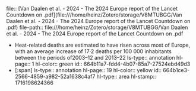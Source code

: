 file:: [Van Daalen et al. - 2024 - The 2024 Europe report of the Lancet Countdown on .pdf](file:///home/heinz/Zotero/storage/V8MTUBGG/Van Daalen et al. - 2024 - The 2024 Europe report of the Lancet Countdown on .pdf)
file-path:: file:///home/heinz/Zotero/storage/V8MTUBGG/Van Daalen et al. - 2024 - The 2024 Europe report of the Lancet Countdown on .pdf

- Heat-related deaths are estimated to have risen across most of Europe, with an average increase of 17·2 deaths per 100 000 inhabitants between the periods of2003–12 and 2013–22 
  ls-type:: annotation
  hl-page:: 1
  hl-color:: green
  id:: 664b11a7-fdd4-4b07-85a7-27524ebd49d3
- [:span]
  ls-type:: annotation
  hl-page:: 19
  hl-color:: yellow
  id:: 664b1ce3-2566-4859-a982-52a1638c4af7
  hl-type:: area
  hl-stamp:: 1716198624366